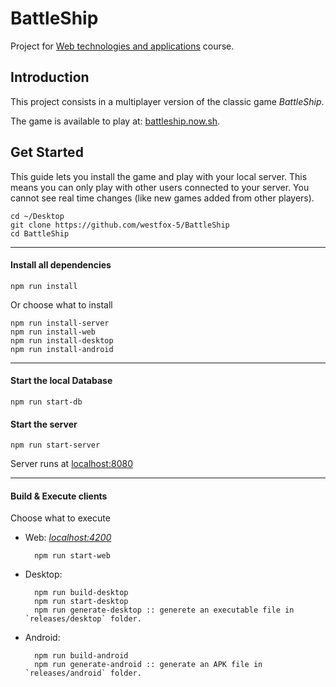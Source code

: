# BattleShip

Project for [Web technologies and applications][taw] course.   

## Introduction
This project consists in a multiplayer version of the classic game  _BattleShip_.

The game is available to play at: [battleship.now.sh](https://battleship.now.sh).

## Get Started
This guide lets you install the game and play with your local server. This means you can only play with other users connected to your server. You cannot see real time changes (like new games added from other players). 

    cd ~/Desktop
    git clone https://github.com/westfox-5/BattleShip
    cd BattleShip
---

#### Install all dependencies
   
    npm run install

Or choose what to install

    npm run install-server
    npm run install-web
    npm run install-desktop
    npm run install-android
---
#### Start the local Database

    npm run start-db

#### Start the server
    
    npm run start-server
Server runs at [localhost:8080][s-url]

---

#### Build & Execute clients
Choose what to execute
    
* Web:  [_localhost:4200_][c-url]

        npm run start-web

* Desktop:
  
        npm run build-desktop
        npm run start-desktop
        npm run generate-desktop :: generete an executable file in `releases/desktop` folder.


* Android:
        
        npm run build-android
        npm run generate-android :: generate an APK file in `releases/android` folder.


[//]: # (## [Server documentation][s])
[//]: # (## [Client documentation][c])
  


[taw]:http://www.dsi.unive.it/~bergamasco/webtech.html
[s]: /server/README.md
[c]: /client/README.md
[s-url]: localhost:8080
[c-url]: localhost:4200
